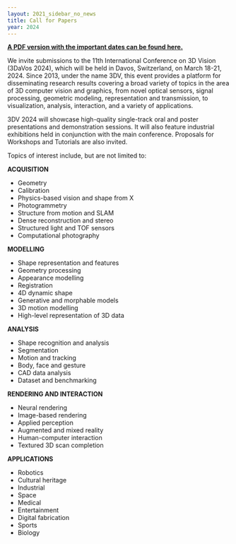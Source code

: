 ```yaml
---
layout: 2021_sidebar_no_news
title: Call for Papers
year: 2024
---
```



<a href="{{site.url}}/files/2024/3DV2024_CFP.pdf" target="_blank">**A PDF version with the important dates can be found here.**</a> 

We invite submissions to the 11th International Conference on 3D Vision (3DaVos 2024), which will be held in Davos, Switzerland, on March 18-21, 2024. Since 2013, under the name 3DV, this event provides a platform for disseminating research results covering a broad variety of topics in the area of 3D computer vision and graphics, from novel optical sensors, signal processing, geometric modeling, representation and transmission, to visualization, analysis, interaction, and a variety of applications.

3DV 2024 will showcase high-quality single-track oral and poster presentations and demonstration sessions. It will also feature industrial exhibitions held in conjunction with the main conference. Proposals for Workshops and Tutorials are also invited.

Topics of interest include, but are not limited to:

**ACQUISITION**
- Geometry
- Calibration
- Physics-based vision and shape from X
- Photogrammetry
- Structure from motion and SLAM
- Dense reconstruction and stereo
- Structured light and TOF sensors
- Computational photography

**MODELLING**
- Shape representation and features
- Geometry processing
- Appearance modelling
- Registration
- 4D dynamic shape
- Generative and morphable models
- 3D motion modelling
- High-level representation of 3D data

**ANALYSIS**
- Shape recognition and analysis
- Segmentation
- Motion and tracking
- Body, face and gesture
- CAD data analysis
- Dataset and benchmarking

**RENDERING AND INTERACTION**
- Neural rendering
- Image-based rendering
- Applied perception
- Augmented and mixed reality
- Human-computer interaction
- Textured 3D scan completion

**APPLICATIONS**
- Robotics
- Cultural heritage
- Industrial
- Space
- Medical
- Entertainment
- Digital fabrication
- Sports
- Biology
